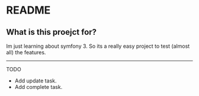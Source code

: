 README
======

What is this proejct for?
-----------------

Im just learning about symfony 3. So its a really easy project to test (almost all) the features.

-----------------
TODO
* Add update task.
* Add complete task.
